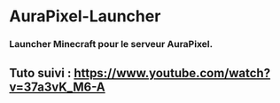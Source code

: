 # AuraPixel-Launcher
### Launcher Minecraft pour le serveur AuraPixel.
## Tuto suivi : https://www.youtube.com/watch?v=37a3vK_M6-A
